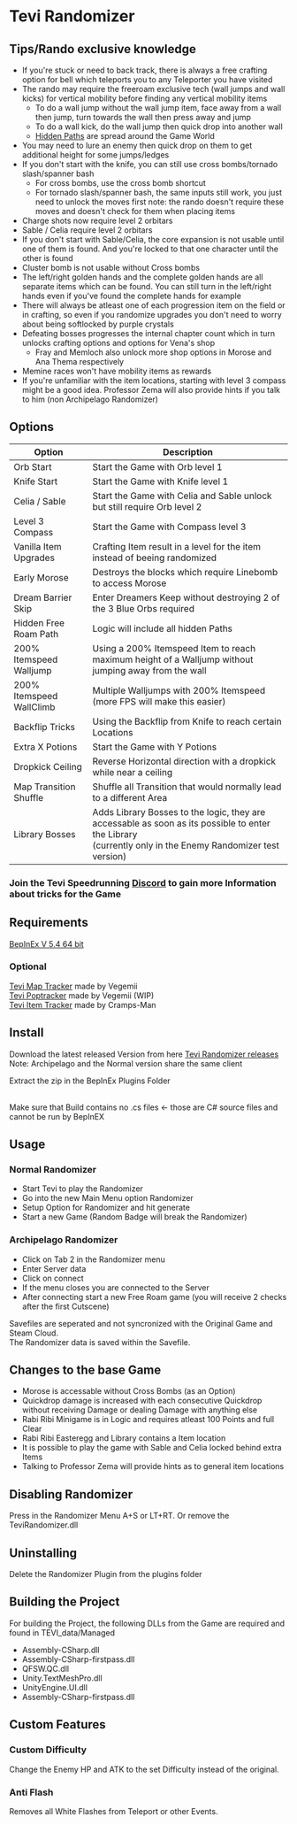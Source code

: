 # Tevi Randomizer

## Tips/Rando exclusive knowledge
+ If you're stuck or need to back track, there is always a free crafting option for bell which teleports you to any Teleporter you have visited
+ The rando may require the freeroam exclusive tech (wall jumps and wall kicks) for vertical mobility before finding any vertical mobility items
  + To do a wall jump without the wall jump item, face away from a wall then jump, turn towards the wall then press away and jump
  + To do a wall kick, do the wall jump then quick drop into another wall
  + [Hidden Paths](Hidden_Paths.md) are spread around the Game World
+ You may need to lure an enemy then quick drop on them to get additional height for some jumps/ledges
+ If you don't start with the knife, you can still use cross bombs/tornado slash/spanner bash
  + For cross bombs, use the cross bomb shortcut
  + For tornado slash/spanner bash, the same inputs still work, you just need to unlock the moves first
    note: the rando doesn't require these moves and doesn't check for them when placing items
+ Charge shots now require level 2 orbitars
+ Sable / Celia require level 2 orbitars
+ If you don't start with Sable/Celia, the core expansion is not usable until one of them is found. And you're locked to that one character until the other is found
+ Cluster bomb is not usable without Cross bombs
+ The left/right golden hands and the complete golden hands are all separate items which can be found. You can still turn in the left/right hands even if you've found the complete hands for example
+ There will always be atleast one of each progression item on the field or in crafting, so even if you randomize upgrades you don't need to worry about being softlocked by purple crystals
+ Defeating bosses progresses the internal chapter count which in turn unlocks crafting options and options for Vena's shop
  + Fray and Memloch also unlock more shop options in Morose and Ana Thema respectively
+ Memine races won't have mobility items as rewards
+ If you're unfamiliar with the item locations, starting with level 3 compass might be a good idea. Professor Zema will also provide hints if you talk to him (non Archipelago Randomizer)

## Options
| Option | Description |
| ------ | --------- |
| Orb Start | Start the Game with Orb level 1 |
| Knife Start              | Start the Game with Knife level 1 |
| Celia / Sable            | Start the Game with Celia and Sable unlock but still require Orb level 2 |
| Level 3 Compass          | Start the Game with Compass level 3 |
| Vanilla Item Upgrades    | Crafting Item result in a level for the item instead of beeing randomized |
| Early Morose             | Destroys the blocks which require Linebomb to access Morose |
| Dream Barrier Skip       | Enter Dreamers Keep without destroying 2 of the 3 Blue Orbs required |
| Hidden Free Roam Path    | Logic will include all hidden Paths |
| 200% Itemspeed Walljump  | Using a 200% Itemspeed Item to reach maximum height of a Walljump without jumping away from the wall |
| 200% Itemspeed WallClimb | Multiple Walljumps with 200% Itemspeed (more FPS will make this easier) |
| Backflip Tricks          | Using the Backflip from Knife to reach certain Locations |
| Extra X Potions          | Start the Game with Y Potions |
| Dropkick Ceiling         | Reverse Horizontal direction with a dropkick while near a ceiling |
| Map Transition Shuffle   | Shuffle all Transition that would normally lead to a different Area |
| Library Bosses           | Adds Library Bosses to the logic, they are accessable as soon as its possible to enter the Library <br>(currently only in the Enemy Randomizer test version) |

### Join the Tevi Speedrunning [Discord](https://discord.gg/e4SW6AaBuj) to gain more Information about tricks for the Game

## Requirements

[BepInEx V 5.4 64 bit](https://docs.bepinex.dev/articles/user_guide/installation/index.html#tabpanel_bHGHmlrG6S_tabid-win)<br>

### Optional
[Tevi Map Tracker](https://github.com/vegemii/Tevi-Tracker/releases) made by Vegemii <br>
[Tevi Poptracker](https://github.com/vegemii/TEVI-Rando-PopTracker) made by Vegemii (WIP) <br>
[Tevi Item Tracker](https://github.com/cramps-man/tevi-rando-progression-ui) made by Cramps-Man <br>
 

## Install
Download the latest released Version from here [Tevi Randomizer releases](https://github.com/BlackSoulKnight/Tevi_Randomizer/releases)<br>
Note: Archipelago and the Normal version share the same client

Extract the zip in the BepInEx Plugins Folder<br><br>

Make sure that Build contains no .cs files <- those are C# source files and cannot be run by BepInEX

## Usage
### Normal Randomizer
+ Start Tevi to play the Randomizer
+ Go into the new Main Menu option Randomizer
+ Setup Option for Randomizer and hit generate
+ Start a new Game (Random Badge will break the Randomizer)

### Archipelago Randomizer
+ Click on Tab 2 in the Randomizer menu
+ Enter Server data
+ Click on connect
+ If the menu closes you are connected to the Server
+ After connecting start a new Free Roam game (you will receive 2 checks after the first Cutscene)
  
Savefiles are seperated and not syncronized with the Original Game and Steam Cloud. <br>
The Randomizer data is saved within the Savefile.

## Changes to the base Game
+ Morose is accessable without Cross Bombs (as an Option)
+ Quickdrop damage is increased with each consecutive Quickdrop without receiving Damage or dealing Damage with anything else
+ Rabi Ribi Minigame is in Logic and requires atleast 100 Points and full Clear
+ Rabi Ribi Easteregg and Library contains a Item location
+ It is possible to play the game with Sable and Celia locked behind extra Items
+ Talking to Professor Zema will provide hints as to general item locations

## Disabling Randomizer
Press in the Randomizer Menu A+S or LT+RT.
Or remove the TeviRandomizer.dll

## Uninstalling
Delete the Randomizer Plugin from the plugins folder


## Building the Project

For building the Project, the following DLLs from the Game are required and found in TEVI_data/Managed
+ Assembly-CSharp.dll
+ Assembly-CSharp-firstpass.dll
+ QFSW.QC.dll
+ Unity.TextMeshPro.dll
+ UnityEngine.UI.dll
+ Assembly-CSharp-firstpass.dll

## Custom Features
### Custom Difficulty
Change the Enemy HP and ATK to the set Difficulty instead of the original.

### Anti Flash
Removes all White Flashes from Teleport or other Events.
